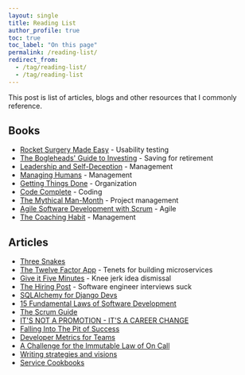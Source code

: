 ```yaml
---
layout: single
title: Reading List
author_profile: true
toc: true
toc_label: "On this page"
permalink: /reading-list/
redirect_from:
  - /tag/reading-list/
  - /tag/reading-list
---
```


This post is list of articles, blogs and other resources that I commonly reference.

## Books

- [Rocket Surgery Made Easy](http://www.amazon.com/gp/product/B002UXRGNO) - Usability testing
- [The Bogleheads' Guide to Investing](http://www.amazon.com/gp/product/0471730335) - Saving for retirement
- [Leadership and Self-Deception](http://www.amazon.com/gp/product/B00GUPYRUS) - Management
- [Managing Humans](http://www.amazon.com/gp/product/1430243147) - Management
- [Getting Things Done](http://www.amazon.com/gp/product/0142000280) - Organization
- [Code Complete](http://www.amazon.com/Code-Complete-Practical-Handbook-Construction/dp/0735619670) - Coding
- [The Mythical Man-Month](http://www.amazon.com/Mythical-Man-Month-Software-Engineering-Anniversary/dp/0201835959) - Project management
- [Agile Software Development with Scrum](http://www.amazon.com/gp/product/0130676349) - Agile
- [The Coaching Habit](https://www.amazon.com/Coaching-Habit-Less-Change-Forever/dp/0978440749) - Management

## Articles

- [Three Snakes](http://www.celebrazio.net/jimb/15.html)
- [The Twelve Factor App](http://12factor.net/) - Tenets for building microservices
- [Give it Five Minutes](https://signalvnoise.com/posts/3124-give-it-five-minutes) - Knee jerk idea dismissal
- [The Hiring Post](http://sockpuppet.org/blog/2015/03/06/the-hiring-post/) - Software engineer interviews suck
- [SQLAlchemy for Django Devs](http://lucumr.pocoo.org/2011/7/19/sqlachemy-and-you/)
- [15 Fundamental Laws of Software Development](http://www.exceptionnotfound.net/fundamental-laws-of-software-development/)
- [The Scrum Guide](http://www.scrumguides.org/scrum-guide.html)
- [IT'S NOT A PROMOTION - IT'S A CAREER CHANGE](http://fractio.nl/2014/09/19/not-a-promotion-a-career-change/)
- [Falling Into The Pit of Success](https://blog.codinghorror.com/falling-into-the-pit-of-success/)
- [Developer Metrics for Teams](https://lethain.com/accelerate-developer-productivity/)
- [A Challenge for the Immutable Law of On Call](https://medium.com/@solidspark/a-challenge-for-the-immutable-law-of-on-call-719a7ae86e)
- [Writing strategies and visions](https://lethain.com/strategies-visions/)
- [Service Cookbooks](https://lethain.com/service-cookbooks/)
